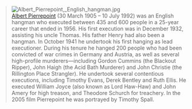 > ![Albert_Pierrepoint,_English_hangman.jpg](https://i.loli.net/2019/03/30/5c9ebfccc0563.jpg)   
> [Albert Pierrepoint](https://en.wikipedia.org/wiki/Albert_Pierrepoint) (30 March 1905 – 10 July 1992) was an English hangman who executed between 435 and 600 people in a 25-year career that ended in 1956. His first execution was in December 1932, assisting his uncle Thomas. His father Henry had also been a hangman. In October 1941 he undertook his first hanging as lead executioner. During his tenure he hanged 200 people who had been convicted of war crimes in Germany and Austria, as well as several high-profile murderers—including Gordon Cummins (the Blackout Ripper), John Haigh (the Acid Bath Murderer) and John Christie (the Rillington Place Strangler). He undertook several contentious executions, including Timothy Evans, Derek Bentley and Ruth Ellis. He executed William Joyce (also known as Lord Haw-Haw) and John Amery for high treason, and Theodore Schurch for treachery. In the 2005 film Pierrepoint he was portrayed by Timothy Spall. 

<script async src="//pagead2.googlesyndication.com/pagead/js/adsbygoogle.js"></script>
<script>
     (adsbygoogle = window.adsbygoogle || []).push({
          google_ad_client: "ca-pub-4161171709893056",
          enable_page_level_ads: true
     });
</script>

<script async src="//pagead2.googlesyndication.com/pagead/js/adsbygoogle.js"></script>
<ins class="adsbygoogle"
     style="display:block; text-align:center;"
     data-ad-layout="in-article"
     data-ad-format="fluid"
     data-ad-client="ca-pub-4161171709893056"
     data-ad-slot="3017846475"></ins>
<script>
     (adsbygoogle = window.adsbygoogle || []).push({});
</script>
